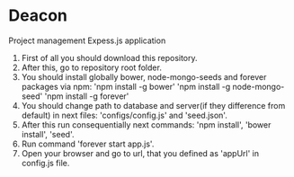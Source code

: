 # Deacon
Project management Expess.js application

1. First of all you should download this repository.
2. After this, go to repository root folder.
3. You should install globally bower, node-mongo-seeds and forever packages via npm:
   'npm install -g bower'
   'npm install -g node-mongo-seed'
   'npm install -g forever'
4. You should change path to database and server(if they difference from default) in next files: 'configs/config.js' and 'seed.json'.
5. After this run consequentially next commands: 'npm install', 'bower install', 'seed'.
6. Run command 'forever start app.js'.
7. Open your browser and go to url, that you defined as 'appUrl' in config.js file.
